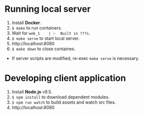 # Running local server

1. Install **Docker**.
1. `$ make` to run containers.
1. Wait for `web_1    | ✨  Built in ???s.`
1. `$ make serve` to start local server.
1. http://localhost:8080
1. `$ make down` to close containes.


- If server scripts are modified, re-exec `make serve` is necessary.


# Developing client application

1. Install **Node.js** v9.5.
1. `$ npm install` to download dependent modules.
1. `$ npm run watch` to build assets and watch src files.
1. http://localhost:8080
